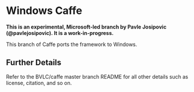 # Windows Caffe

**This is an experimental, Microsoft-led branch by Pavle Josipovic (@pavlejosipovic). It is a work-in-progress.**

This branch of Caffe ports the framework to Windows.

## Further Details

Refer to the BVLC/caffe master branch README for all other details such as license, citation, and so on.
